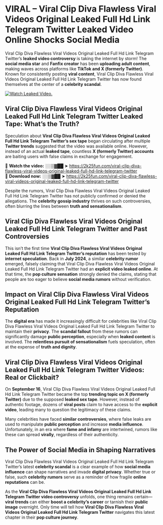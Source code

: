 # VIRAL – Viral Clip Diva Flawless Viral Videos Original Leaked Full Hd Link Telegram Twitter Leaked Video Online Shocks Social Media 

Viral Clip Diva Flawless Viral Videos Original Leaked Full Hd Link Telegram Twitter’s **leaked video controversy** is taking the internet by storm! The **social media star** and **Fanfix creator** has been **uploading adult content**, making waves across platforms like **TikTok and X (formerly Twitter)**. Known for consistently posting **viral content**, Viral Clip Diva Flawless Viral Videos Original Leaked Full Hd Link Telegram Twitter has now found themselves at the center of a **celebrity scandal**.  

[![Watch Leaked Video.](https://miro.medium.com/v2/resize:fit:828/format:webp/1*cilzJN44JGOrTw9NJCrNHA.gif "Watch Leaked Video")](https://2k25fun.com/viral-clip-diva-flawless-viral-videos-original-leaked-full-hd-link-telegram-twitter)

## **Viral Clip Diva Flawless Viral Videos Original Leaked Full Hd Link Telegram Twitter Leaked Tape: What’s the Truth?**  
Speculation about **Viral Clip Diva Flawless Viral Videos Original Leaked Full Hd Link Telegram Twitter’s sex tape** began circulating after multiple **Twitter trends** suggested that the video was available online. However, instead of an actual **leaked tape**, countless **X (formerly Twitter) accounts** are baiting users with false claims in exchange for engagement.  

🔹 **Watch the video:** ░░▒▓██ ➤ https://2k25fun.com/viral-clip-diva-flawless-viral-videos-original-leaked-full-hd-link-telegram-twitter  
🔹 **Download now:** ░░▒▓██ ➤ https://2k25fun.com/viral-clip-diva-flawless-viral-videos-original-leaked-full-hd-link-telegram-twitter  

Despite the rumors, Viral Clip Diva Flawless Viral Videos Original Leaked Full Hd Link Telegram Twitter has not publicly confirmed or denied the allegations. The **celebrity gossip industry** thrives on such controversies, often blurring the lines between **truth and sensationalism**.  

## **Viral Clip Diva Flawless Viral Videos Original Leaked Full Hd Link Telegram Twitter and Past Controversies**  
This isn’t the first time **Viral Clip Diva Flawless Viral Videos Original Leaked Full Hd Link Telegram Twitter’s reputation** has been tested by **internet speculation**. Back in **July 2024**, a similar **celebrity rumor** emerged, falsely claiming that Viral Clip Diva Flawless Viral Videos Original Leaked Full Hd Link Telegram Twitter had an **explicit video leaked online**. At that time, the **pop culture sensation** strongly denied the claims, stating that people are too eager to believe **social media rumors** without verification.  

## **Impact on Viral Clip Diva Flawless Viral Videos Original Leaked Full Hd Link Telegram Twitter’s Reputation**  
The **digital era** has made it increasingly difficult for celebrities like Viral Clip Diva Flawless Viral Videos Original Leaked Full Hd Link Telegram Twitter to maintain their **privacy**. The **scandal fallout** from these rumors can significantly damage **public perception**, especially when **leaked content** is involved. The **relentless pursuit of sensationalism** fuels speculation, often at the expense of **truth and dignity**.  

## **Viral Clip Diva Flawless Viral Videos Original Leaked Full Hd Link Telegram Twitter Videos: Real or Clickbait?**  
On **September 16**, Viral Clip Diva Flawless Viral Videos Original Leaked Full Hd Link Telegram Twitter became the top **trending topic on X (formerly Twitter)** due to the supposed **leaked sex tape**. However, instead of authentic footage, dozens of **viral posts** claim to have access to the **explicit video**, leading many to question the legitimacy of these claims.  

Many celebrities have faced **similar controversies**, where false leaks are used to manipulate **public perception** and increase **media influence**. Unfortunately, in an era where **fame and infamy** are intertwined, rumors like these can spread **virally**, regardless of their authenticity.  

## **The Power of Social Media in Shaping Narratives**  
Viral Clip Diva Flawless Viral Videos Original Leaked Full Hd Link Telegram Twitter’s latest **celebrity scandal** is a clear example of how **social media influence** can shape narratives and invade **digital privacy**. Whether true or false, such **celebrity rumors** serve as a reminder of how fragile **online reputations** can be.  

As the **Viral Clip Diva Flawless Viral Videos Original Leaked Full Hd Link Telegram Twitter video controversy** unfolds, one thing remains certain—**viral trends** can either **boost a celebrity’s career** or tarnish their **public image** overnight. Only time will tell how **Viral Clip Diva Flawless Viral Videos Original Leaked Full Hd Link Telegram Twitter** navigates this latest chapter in their **pop culture journey**. 